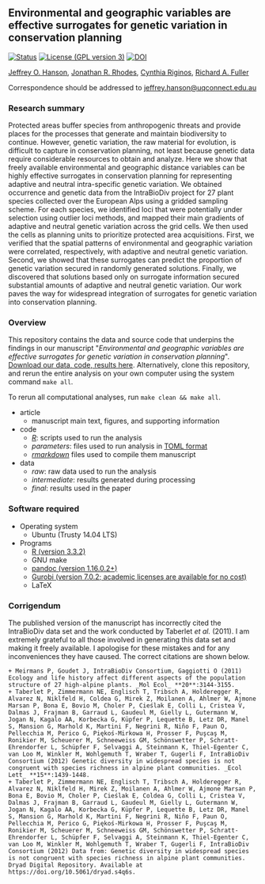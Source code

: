 ## Environmental and geographic variables are effective surrogates for genetic variation in conservation planning

[![Status](https://img.shields.io/badge/status-peer%20reviewed-brightgreen.svg?style=flat-square)]()
[![License (GPL version 3)](https://img.shields.io/badge/license-GNU%20GPL%20version%203-brightgreen.svg?style=flat-square)](http://opensource.org/licenses/GPL-3.0)
[![DOI](https://img.shields.io/badge/doi-10.5281/zenodo.843625-blue.svg?style=flat-square)](https://doi.org/10.5281/zenodo.843625)

[Jeffrey O. Hanson](http://www.jeffrey-hanson.com), [Jonathan R. Rhodes](https://rhodesconservation.com/people/jonathan-rhodes/), [Cynthia Riginos](http://www.cynthiariginos.org/Lab_People/Cynthia_Riginos.html), [Richard A. Fuller](https://www.fullerlab.org/drrichardfuller/)

Correspondence should be addressed to [jeffrey.hanson@uqconnect.edu.au](mailto:jeffrey.hanson@uqconnect.edu.au)

### Research summary

Protected areas buffer species from anthropogenic threats and provide places for the processes that generate and maintain biodiversity to continue. However, genetic variation, the raw material for evolution, is difficult to capture in conservation planning, not least because genetic data require considerable resources to obtain and analyze. Here we show that freely available environmental and geographic distance variables can be highly effective surrogates in conservation planning for representing adaptive and neutral intra-specific genetic variation. We obtained occurrence and genetic data from the IntraBioDiv project for 27 plant species collected over the European Alps using a gridded sampling scheme. For each species, we identified loci that were potentially under selection using outlier loci methods, and mapped their main gradients of adaptive and neutral genetic variation across the grid cells. We then used the cells as planning units to prioritize protected area acquisitions. First, we verified that the spatial patterns of environmental and geographic variation were correlated, respectively, with adaptive and neutral genetic variation. Second, we showed that these surrogates can predict the proportion of genetic variation secured in randomly generated solutions. Finally, we discovered that solutions based only on surrogate information secured substantial amounts of adaptive and neutral genetic variation. Our work paves the way for widespread integration of surrogates for genetic variation into conservation planning.

### Overview

This repository contains the data and source code that underpins the findings in our manuscript "_Environmental and geographic variables are effective surrogates for genetic variation in conservation planning_". [Download our data, code, results here](https://doi.org/10.5281/zenodo.843625). Alternatively, clone this repository, and rerun the entire analysis on your own computer using the system command `make all`.

To rerun all computational analyses, run `make clean && make all`.

* article
	+ manuscript main text, figures, and supporting information
* code
	+ [_R_](https://www.r-project.org): scripts used to run the analysis
	+ _parameters_: files used to run analysis in [TOML format](https://github.com/toml-lang/toml)
	+ [_rmarkdown_](http://rmarkdown.rstudio.com) files used to compile them manuscript
* data
	+ _raw_: raw data used to run the analysis
	+ _intermediate_: results generated during processing
	+ _final_: results used in the paper

### Software required

* Operating system
	+ Ubuntu (Trusty 14.04 LTS)
* Programs
	+ [R (version 3.3.2)](https://www.r-project.org)
	+ GNU make
	+ [pandoc (version 1.16.0.2+)](https://github.com/jgm/pandoc/releases)
	+ [Gurobi (version 7.0.2; academic licenses are available for no cost)](http://www.gurobi.com/)
	+ LaTeX

### Corrigendum

The published version of the manuscript has incorrectly cited the IntraBioDiv data set and the work conducted by Taberlet _et al._ (2011). I am extremely grateful to all those involved in generating this data set and making it freely available. I apologise for these mistakes and for any inconveniences they have caused. The correct citations are shown below. 

	+ Meirmans P, Goudet J, IntraBioDiv Consortium, Gaggiotti O (2011) Ecology and life history affect different aspects of the population structure of 27 high-alpine plants. _Mol Ecol_ **20**:3144-3155.
	+ Taberlet P, Zimmermann NE, Englisch T, Tribsch A, Holderegger R, Alvarez N, Niklfeld H, Coldea G, Mirek Z, Moilanen A, Ahlmer W, Ajmone Marsan P, Bona E, Bovio M, Choler P, Cieślak E, Colli L, Cristea V, Dalmas J, Frajman B, Garraud L, Gaudeul M, Gielly L, Gutermann W, Jogan N, Kagalo AA, Korbecka G, Küpfer P, Lequette B, Letz DR, Manel S, Mansion G, Marhold K, Martini F, Negrini R, Niño F, Paun O, Pellecchia M, Perico G, Piękoś-Mirkowa H, Prosser F, Puşcaş M, Ronikier M, Scheuerer M, Schneeweiss GM, Schönswetter P, Schratt-Ehrendorfer L, Schüpfer F, Selvaggi A, Steinmann K, Thiel-Egenter C, van Loo M, Winkler M, Wohlgemuth T, Wraber T, Gugerli F, IntraBioDiv Consortium (2012) Genetic diversity in widespread species is not congruent with species richness in alpine plant communities. _Ecol Lett_ **15**:1439-1448.
	+ Taberlet P, Zimmermann NE, Englisch T, Tribsch A, Holderegger R, Alvarez N, Niklfeld H, Mirek Z, Moilanen A, Ahlmer W, Ajmone Marsan P, Bona E, Bovio M, Choler P, Cieślak E, Coldea G, Colli L, Cristea V, Dalmas J, Frajman B, Garraud L, Gaudeul M, Gielly L, Gutermann W, Jogan N, Kagalo AA, Korbecka G, Küpfer P, Lequette B, Letz DR, Manel S, Mansion G, Marhold K, Martini F, Negrini R, Niño F, Paun O, Pellecchia M, Perico G, Piękoś-Mirkowa H, Prosser F, Puşcaş M, Ronikier M, Scheuerer M, Schneeweiss GM, Schönswetter P, Schratt-Ehrendorfer L, Schüpfer F, Selvaggi A, Steinmann K, Thiel-Egenter C, van Loo M, Winkler M, Wohlgemuth T, Wraber T, Gugerli F, IntraBioDiv Consortium (2012) Data from: Genetic diversity in widespread species is not congruent with species richness in alpine plant communities. Dryad Digital Repository. Available at https://doi.org/10.5061/dryad.s4q6s.
